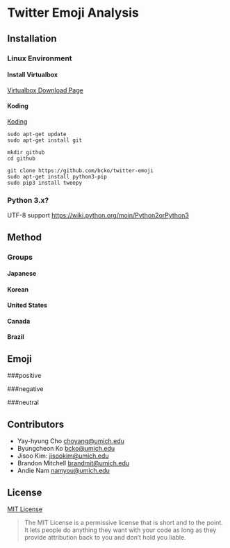 # Twitter Emoji Analysis



## Installation

### Linux Environment

#### Install Virtualbox
[Virtualbox Download Page](https://www.virtualbox.org/wiki/Downloads)

#### Koding
[Koding](https://koding.com/R/bcko)
```
sudo apt-get update
sudo apt-get install git

mkdir github
cd github

git clone https://github.com/bcko/twitter-emoji
sudo apt-get install python3-pip
sudo pip3 install tweepy
```


### Python 3.x?

UTF-8 support
https://wiki.python.org/moin/Python2orPython3


## Method




### Groups

#### Japanese
#### Korean
#### United States
#### Canada
#### Brazil

## Emoji 
###positive

###negative

###neutral


## Contributors
* Yay-hyung Cho choyang@umich.edu
* Byungcheon Ko bcko@umich.edu
* Jisoo Kim: jisookim@umich.edu
* Brandon Mitchell brandmit@umich.edu
* Andie Nam namyou@umich.edu

## License
[MIT License](https://github.com/bcko/twitter_emoji/blob/master/LICENSE)
> The MIT License is a permissive license that is short and to the point. It lets people do anything they want with your code as long as they provide attribution back to you and don’t hold you liable.
